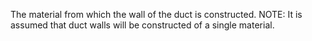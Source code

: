 ﻿The material from which the wall of the duct is constructed.
NOTE: It is assumed that duct walls will be constructed of a single material.
